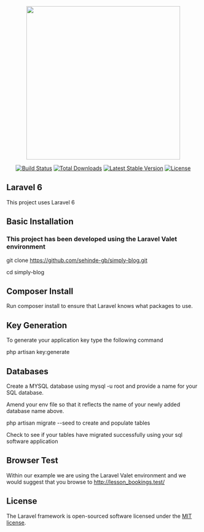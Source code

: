 <p align="center"><img src="https://res.cloudinary.com/dtfbvvkyp/image/upload/v1566331377/laravel-logolockup-cmyk-red.svg" width="400"></p>

<p align="center">
<a href="https://travis-ci.org/laravel/framework"><img src="https://travis-ci.org/laravel/framework.svg" alt="Build Status"></a>
<a href="https://packagist.org/packages/laravel/framework"><img src="https://poser.pugx.org/laravel/framework/d/total.svg" alt="Total Downloads"></a>
<a href="https://packagist.org/packages/laravel/framework"><img src="https://poser.pugx.org/laravel/framework/v/stable.svg" alt="Latest Stable Version"></a>
<a href="https://packagist.org/packages/laravel/framework"><img src="https://poser.pugx.org/laravel/framework/license.svg" alt="License"></a>
</p>

## Laravel 6 

This project uses Laravel 6

## Basic Installation

### This project has been developed using the Laravel Valet environment

git clone https://github.com/sehinde-gb/simply-blog.git

cd simply-blog

## Composer Install
Run composer install to ensure that Laravel knows what packages to use.

## Key Generation
To generate your application key type the following command

php artisan key:generate

## Databases

Create a MYSQL database using mysql -u root and provide a name for your SQL database.

Amend your env file so that it reflects the name of your newly added database name above.

php artisan migrate --seed to create and populate tables

Check to see if your tables have migrated successfully using your sql software application

## Browser Test
Within our example we are using the Laravel Valet environment and we would suggest that you browse to 
http://lesson_bookings.test/






## License

The Laravel framework is open-sourced software licensed under the [MIT license](https://opensource.org/licenses/MIT).
